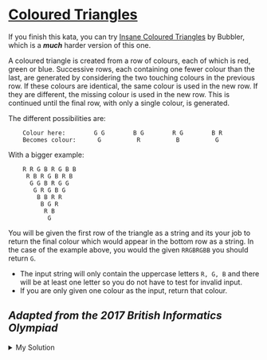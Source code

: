 # [Coloured Triangles](https://www.codewars.com/kata/5a25ac6ac5e284cfbe000111)

If you finish this kata, you can try [Insane Coloured Triangles](http://www.codewars.com/kata/insane-coloured-triangles)
by Bubbler, which is a _**much**_ harder version of this one.

A coloured triangle is created from a row of colours, each of which is red, green or blue. Successive rows, each
containing one fewer colour than the last, are generated by considering the two touching colours in the previous row. If
these colours are identical, the same colour is used in the new row. If they are different, the missing colour is used
in the new row. This is continued until the final row, with only a single colour, is generated.

The different possibilities are:

```
    Colour here:        G G        B G        R G        B R
    Becomes colour:      G          R          B          G
```

With a bigger example:

```
    R R G B R G B B
     R B R G B R B
      G G B R G G
       G R G B G
        B B R R
         B G R
          R B
           G
```

You will be given the first row of the triangle as a string and its your job to return the final colour which would
appear in the bottom row as a string. In the case of the example above, you would the given `RRGBRGBB` you should return
`G`.

- The input string will only contain the uppercase letters `R, G, B` and there will be at least one letter so you do not
  have to test for invalid input.
- If you are only given one colour as the input, return that colour.

## _Adapted from the 2017 British Informatics Olympiad_

<details><summary>My Solution</summary>

```js
function triangle(row) {
  while (row.length > 1) {
    let nextRow = ''
    for (let i = 0; i < row.length - 1; i++) {
      nextRow += row[i] === row[i + 1] ? row[i] : ['R', 'G', 'B'].filter(el => el !== row[i] && el !== row[i + 1])[0]
    }

    row = nextRow
  }

  return row
}
```

</details>
